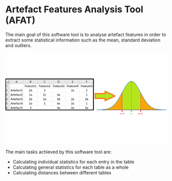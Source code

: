 # Artefact Features Analysis Tool (AFAT)

The main goal of this software tool is to analyse artefact features in order to extract some statistical information such as the mean, standard deviation and outliers. 

![AFAT](https://github.com/Hussein-Mohammed/Artefact-Features-Analysis-Tool-AFAT/blob/master/afat.png)

The main tasks achieved by this software tool are:
- Calculating individual statistics for each entry in the table
- Calculating general statistics for each table as a whole
- Calculating distances between different tables
